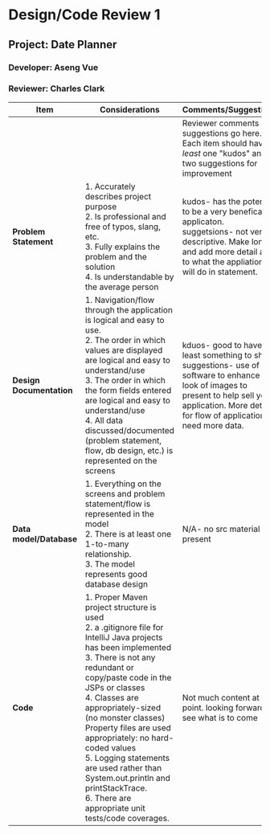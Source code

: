 # Design/Code Review 1

## Project: Date Planner

### Developer: Aseng Vue

### Reviewer: Charles Clark

|Item |Considerations| Comments/Suggestions|
|--------|---------|---|
|||Reviewer comments and suggestions go here. Each item should have *at least* one "kudos" and two suggestions for improvement|
|**Problem Statement**|1. Accurately describes project purpose<br> 2. Is professional and free of typos, slang, etc.<br> 3. Fully explains the problem and the solution<br> 4. Is understandable by the average person|kudos- has the potential to be a very benefical applicaton. suggetsions- not very descriptive. Make longer and add more detail as to what the appliation will do in statement. |
|**Design Documentation**|1. Navigation/flow through the application is logical and easy to use. <br>2. The order in which values are displayed are logical and easy to understand/use <br>3. The order in which the form fields entered are logical and easy to understand/use<br>4. All data discussed/documented (problem statement, flow, db design, etc.) is represented on the screens |kduos- good to have at least something to show. suggestions- use of software to enhance the look of images to present to help sell your application. More detail for flow of application, need more data. |
|**Data model/Database**|1. Everything on the screens and problem statement/flow is represented in the model <br> 2. There is at least one 1-to-many relationship.<br> 3. The model represents good database design <br>|N/A- no src material present |
|**Code**|1. Proper Maven project structure is used<br> 2. a .gitignore file for IntelliJ Java projects has been implemented <br> 3. There is not any redundant or copy/paste code in the JSPs or classes<br> 4. Classes are appropriately-sized (no monster classes)<br> Property files are used appropriately: no hard-coded values <br> 5. Logging statements are used rather than System.out.println and printStackTrace.<br> 6. There are appropriate unit tests/code coverages.  | Not much content at this point. looking forward to see what is to come|
  













